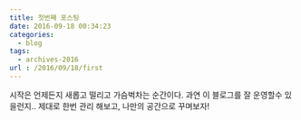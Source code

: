 ```yaml
---
title: 첫번째 포스팅
date: 2016-09-18 00:34:23
categories:
  - blog
tags:
  - archives-2016
url : /2016/09/18/first
---
```


시작은 언제든지 새롭고 떨리고 가슴벅차는 순간이다.
과연 이 블로그를 잘 운영할수 있을런지..
제대로 한번 관리 해보고, 나만의 공간으로 꾸며보자!
